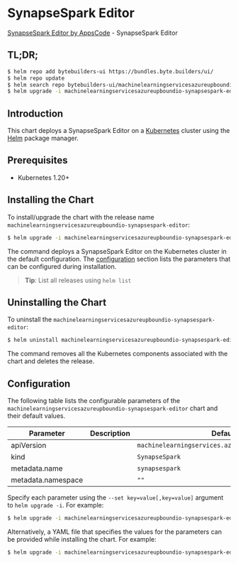 # SynapseSpark Editor

[SynapseSpark Editor by AppsCode](https://byte.builders) - SynapseSpark Editor

## TL;DR;

```bash
$ helm repo add bytebuilders-ui https://bundles.byte.builders/ui/
$ helm repo update
$ helm search repo bytebuilders-ui/machinelearningservicesazureupboundio-synapsespark-editor --version=v0.4.18
$ helm upgrade -i machinelearningservicesazureupboundio-synapsespark-editor bytebuilders-ui/machinelearningservicesazureupboundio-synapsespark-editor -n default --create-namespace --version=v0.4.18
```

## Introduction

This chart deploys a SynapseSpark Editor on a [Kubernetes](http://kubernetes.io) cluster using the [Helm](https://helm.sh) package manager.

## Prerequisites

- Kubernetes 1.20+

## Installing the Chart

To install/upgrade the chart with the release name `machinelearningservicesazureupboundio-synapsespark-editor`:

```bash
$ helm upgrade -i machinelearningservicesazureupboundio-synapsespark-editor bytebuilders-ui/machinelearningservicesazureupboundio-synapsespark-editor -n default --create-namespace --version=v0.4.18
```

The command deploys a SynapseSpark Editor on the Kubernetes cluster in the default configuration. The [configuration](#configuration) section lists the parameters that can be configured during installation.

> **Tip**: List all releases using `helm list`

## Uninstalling the Chart

To uninstall the `machinelearningservicesazureupboundio-synapsespark-editor`:

```bash
$ helm uninstall machinelearningservicesazureupboundio-synapsespark-editor -n default
```

The command removes all the Kubernetes components associated with the chart and deletes the release.

## Configuration

The following table lists the configurable parameters of the `machinelearningservicesazureupboundio-synapsespark-editor` chart and their default values.

|     Parameter      | Description |                            Default                            |
|--------------------|-------------|---------------------------------------------------------------|
| apiVersion         |             | <code>machinelearningservices.azure.upbound.io/v1beta1</code> |
| kind               |             | <code>SynapseSpark</code>                                     |
| metadata.name      |             | <code>synapsespark</code>                                     |
| metadata.namespace |             | <code>""</code>                                               |


Specify each parameter using the `--set key=value[,key=value]` argument to `helm upgrade -i`. For example:

```bash
$ helm upgrade -i machinelearningservicesazureupboundio-synapsespark-editor bytebuilders-ui/machinelearningservicesazureupboundio-synapsespark-editor -n default --create-namespace --version=v0.4.18 --set apiVersion=machinelearningservices.azure.upbound.io/v1beta1
```

Alternatively, a YAML file that specifies the values for the parameters can be provided while
installing the chart. For example:

```bash
$ helm upgrade -i machinelearningservicesazureupboundio-synapsespark-editor bytebuilders-ui/machinelearningservicesazureupboundio-synapsespark-editor -n default --create-namespace --version=v0.4.18 --values values.yaml
```
